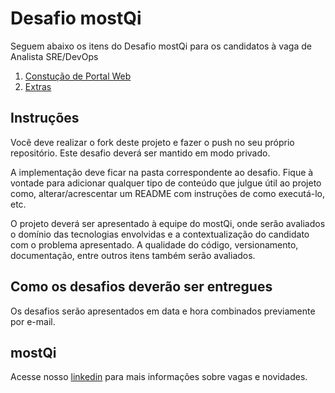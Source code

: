 # Desafio mostQi

Seguem abaixo os itens do Desafio mostQi para os candidatos à vaga de Analista SRE/DevOps

1. [Constução de Portal Web](./portal-web/README.md)
2. [Extras](extras/README.md)

## Instruções

Você deve realizar o fork deste projeto e fazer o push no seu próprio repositório. Este desafio deverá ser mantido em modo privado.

A implementação deve ficar na pasta correspondente ao desafio. Fique à vontade para adicionar qualquer tipo de conteúdo que julgue útil ao projeto como, alterar/acrescentar um README com instruções de como executá-lo, etc.

O projeto deverá ser apresentado à equipe do mostQi, onde serão avaliados o domínio das tecnologias envolvidas e a contextualização do candidato com o problema apresentado. A qualidade do código, versionamento, documentação, entre outros itens também serão avaliados.

## Como os desafios deverão ser entregues

Os desafios serão apresentados em data e hora combinados previamente por e-mail.

## mostQi

Acesse nosso [linkedin](https://www.linkedin.com/company/mobile-solution-technology/posts/?feedView=all) para mais informações sobre vagas e novidades.
